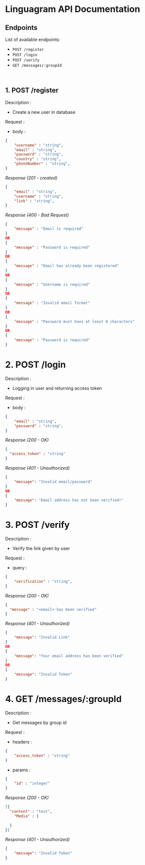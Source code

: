 # Linguagram API Documentation

## Endpoints

List of available endpoints:

- `POST /register`
- `POST /login`
- `POST /verify`
- `GET /messages/:groupId`

&nbsp;

## 1. POST /register

Description :

- Create a new user in database

Request :

- body :

```json
{
    "username" : "string",
    "email" : "string",
    "password" : "string",
    "country" : "string",
    "phoneNumber" : "string",    
}

```

_Response (201 - created)_

```json
{
    "email" : "string",
    "username" : "string",
    "link" : "string",    
}

```

_Response (400 - Bad Request)_

```json
{
    "message" : "Email is required"        
}
OR
{
    "message" : "Password is required"        
}
OR
{
    "message" : "Email has already been registered"        
}
OR
{
    "message" : "Username is required"        
}
OR
{
    "message" : "Invalid email format"        
}
OR
{
    "message" : "Password must have at least 8 characters"        
}
OR
{
    "message" : "Password is required"        
}

```

# 2. POST /login

Description :

- Logging in user and returning access token

Request :

- body :

```json
{
    "email" : "string",
    "password" : "string",   
}

```

_Response (200 - OK)_

```json
{
  "access_token" : "string"
}
```

_Response (401 - Unauthorized)_

```json
{
    "message": "Invalid email/password"
}
OR
{
    "message": "Email address has not been verified!"
}
```

# 3. POST /verify

Description :

- Verify the link given by user

Request :

- query :

```json
{
    "verification" : "string",
}

```

_Response (200 - OK)_

```json
{
  "message" : "<email> has been verified"
}
```

_Response (401 - Unauthorized)_

```json
{
    "message": "Invalid Link"
}
OR
{
    "message": "Your email address has been verified"
}
OR
{
    "message": "Invalid Token"
}
```



# 4. GET /messages/:groupId

Description :

- Get messages by group id

Request :

- headers :

```json
{
    "access_token" : "string"
}

```

- params :

```json
{
    "id" : "integer"
}

```

_Response (200 - OK)_

```json
[{
  "content" : "text",
    "Media" : {
        
  }
}]
```

_Response (401 - Unauthorized)_

```json
{
    "message": "Invalid Token"
}
```
